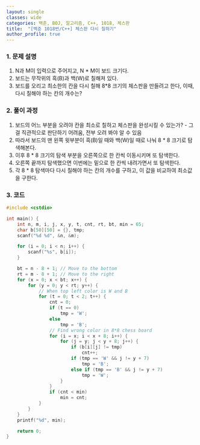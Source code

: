 ```yaml
---
layout: single
classes: wide
categories: 백준, BOJ, 알고리즘, C++, 1018, 체스판 
title:  "[백준 1018번/C++] 체스판 다시 칠하기"
author_profile: true
---
```


### 1. 문제 설명
1. N과 M이 입력으로 주어지고, N * M이 보드 크기다.
2. 보드는 무작위의 흑(B)과 백(W)로 칠해져 있다.
3. 보드를 오리고 최소한의 칸을 다시 칠해 8*8 크기의 체스판을 만들려고 한다, 이때, 다시 칠해야 하는 칸의 개수는?

### 2. 풀이 과정
1. 보드의 어느 부분을 오려야 칸을 최소로 칠하고 체스판을 완성시킬 수 있는가? - 그걸 직관적으로 판단하기 어려움, 전부 오려 봐야 알 수 있음
2. 따라서 보드의 맨 왼쪽 윗부분이 흑(B)일 때와 백(W)일 때로 나눠 8 * 8 크기로 탐색해본다. 
3. 이후 8 * 8 크기의 탐색 부분을 오른쪽으로 한 칸씩 이동시키며 또 탐색한다.
4. 오른쪽 끝까지 탐색했으면 이번에는 밑으로 한 칸씩 내려가면서 또 탐색한다.
5. 각 8 * 8 탐색마다 다시 칠해야 하는 칸의 개수를 구하고, 이 값을 비교하여 최소값을 구한다.

### 3. 코드
```c++
#include <cstdio>

int main() {
    int n, m, i, j, x, y, t, cnt, rt, bt, min = 65;
    char b[50][50] = {}, tmp;
    scanf("%d %d", &n, &m);

    for (i = 0; i < n; i++) {
        scanf("%s", b[i]);
    }

    bt = n - 8 + 1; // Move to the bottom
    rt = m - 8 + 1; // Move to the right
    for (x = 0; x < bt; x++) {
        for (y = 0; y < rt; y++) {
            // When top left color is W and B
            for (t = 0; t < 2; t++) {
                cnt = 0;
                if (t == 0)
                    tmp = 'W';
                else
                    tmp = 'B';
                // Find wrong color in 8*8 chess board
                for (i = x; i < x + 8; i++) {
                    for (j = y; j < y + 8; j++) {
                        if (b[i][j] != tmp)
                            cnt++;
                        if (tmp == 'W' && j != y + 7)
                            tmp = 'B';
                        else if (tmp == 'B' && j != y + 7)
                            tmp = 'W';
                    }
                }
                if (cnt < min)
                    min = cnt;
            }
        }
    }
    printf("%d", min);

    return 0;
}

```

